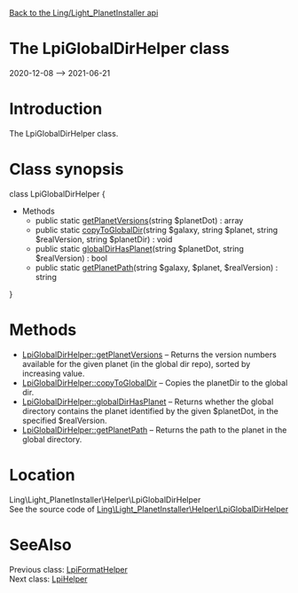 [Back to the Ling/Light_PlanetInstaller api](https://github.com/lingtalfi/Light_PlanetInstaller/blob/master/doc/api/Ling/Light_PlanetInstaller.md)



The LpiGlobalDirHelper class
================
2020-12-08 --> 2021-06-21






Introduction
============

The LpiGlobalDirHelper class.



Class synopsis
==============


class <span class="pl-k">LpiGlobalDirHelper</span>  {

- Methods
    - public static [getPlanetVersions](https://github.com/lingtalfi/Light_PlanetInstaller/blob/master/doc/api/Ling/Light_PlanetInstaller/Helper/LpiGlobalDirHelper/getPlanetVersions.md)(string $planetDot) : array
    - public static [copyToGlobalDir](https://github.com/lingtalfi/Light_PlanetInstaller/blob/master/doc/api/Ling/Light_PlanetInstaller/Helper/LpiGlobalDirHelper/copyToGlobalDir.md)(string $galaxy, string $planet, string $realVersion, string $planetDir) : void
    - public static [globalDirHasPlanet](https://github.com/lingtalfi/Light_PlanetInstaller/blob/master/doc/api/Ling/Light_PlanetInstaller/Helper/LpiGlobalDirHelper/globalDirHasPlanet.md)(string $planetDot, string $realVersion) : bool
    - public static [getPlanetPath](https://github.com/lingtalfi/Light_PlanetInstaller/blob/master/doc/api/Ling/Light_PlanetInstaller/Helper/LpiGlobalDirHelper/getPlanetPath.md)(string $galaxy, $planet, $realVersion) : string

}






Methods
==============

- [LpiGlobalDirHelper::getPlanetVersions](https://github.com/lingtalfi/Light_PlanetInstaller/blob/master/doc/api/Ling/Light_PlanetInstaller/Helper/LpiGlobalDirHelper/getPlanetVersions.md) &ndash; Returns the version numbers available for the given planet (in the global dir repo), sorted by increasing value.
- [LpiGlobalDirHelper::copyToGlobalDir](https://github.com/lingtalfi/Light_PlanetInstaller/blob/master/doc/api/Ling/Light_PlanetInstaller/Helper/LpiGlobalDirHelper/copyToGlobalDir.md) &ndash; Copies the planetDir to the global dir.
- [LpiGlobalDirHelper::globalDirHasPlanet](https://github.com/lingtalfi/Light_PlanetInstaller/blob/master/doc/api/Ling/Light_PlanetInstaller/Helper/LpiGlobalDirHelper/globalDirHasPlanet.md) &ndash; Returns whether the global directory contains the planet identified by the given $planetDot, in the specified $realVersion.
- [LpiGlobalDirHelper::getPlanetPath](https://github.com/lingtalfi/Light_PlanetInstaller/blob/master/doc/api/Ling/Light_PlanetInstaller/Helper/LpiGlobalDirHelper/getPlanetPath.md) &ndash; Returns the path to the planet in the global directory.





Location
=============
Ling\Light_PlanetInstaller\Helper\LpiGlobalDirHelper<br>
See the source code of [Ling\Light_PlanetInstaller\Helper\LpiGlobalDirHelper](https://github.com/lingtalfi/Light_PlanetInstaller/blob/master/Helper/LpiGlobalDirHelper.php)



SeeAlso
==============
Previous class: [LpiFormatHelper](https://github.com/lingtalfi/Light_PlanetInstaller/blob/master/doc/api/Ling/Light_PlanetInstaller/Helper/LpiFormatHelper.md)<br>Next class: [LpiHelper](https://github.com/lingtalfi/Light_PlanetInstaller/blob/master/doc/api/Ling/Light_PlanetInstaller/Helper/LpiHelper.md)<br>
